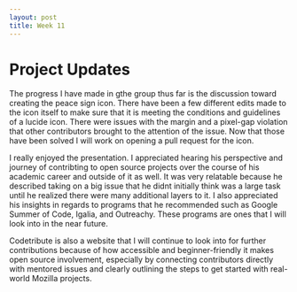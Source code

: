 ```yaml
---
layout: post
title: Week 11
---
```

# Project Updates
The progress I have made in gthe group thus far is the discussion toward creating the peace sign icon. There have been a few different edits made to the icon itself to make sure that it is meeting the conditions and guidelines of a lucide icon. There were issues with the margin and a pixel-gap violation that other contributors brought to the attention of the issue. Now that those have been solved I will work on opening a pull request for the icon.

I really enjoyed the presentation. I appreciated hearing his perspective and journey of contribting to open source projects over the course of his academic career and outside of it as well. It was very relatable because he described taking on a big issue that he didnt initially think was a large task until he realized there were many additional layers to it.  <!--more-->
I also appreciated his insights in regards to programs that he recommended such as Google Summer of Code, Igalia, and Outreachy. These programs are ones that I will look into in the near future.

Codetribute is also a website that I will continue to look into for further contributions because of how accessible and beginner-friendly it makes open source involvement, especially by connecting contributors directly with mentored issues and clearly outlining the steps to get started with real-world Mozilla projects.